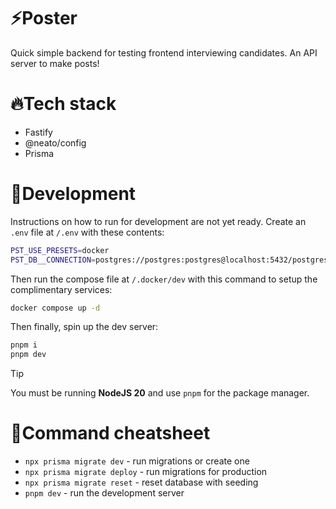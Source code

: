 # ⚡Poster

Quick simple backend for testing frontend interviewing candidates. An API server to make posts!

# 🔥Tech stack

- Fastify
- @neato/config
- Prisma

# 🧬Development

Instructions on how to run for development are not yet ready.
Create an `.env` file at `/.env` with these contents:
```sh
PST_USE_PRESETS=docker
PST_DB__CONNECTION=postgres://postgres:postgres@localhost:5432/postgres
```

Then run the compose file at `/.docker/dev` with this command to setup the complimentary services:
```sh
docker compose up -d
```

Then finally, spin up the dev server:
```sh
pnpm i
pnpm dev
```

> [!TIP]
> You must be running **NodeJS 20** and use `pnpm` for the package manager.

# 🥔Command cheatsheet

- `npx prisma migrate dev` - run migrations or create one
- `npx prisma migrate deploy` - run migrations for production
- `npx prisma migrate reset` - reset database with seeding
- `pnpm dev` - run the development server
